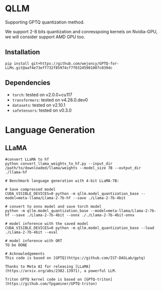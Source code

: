 # QLLM

Supporting GPTQ quantization method.

We support 2-8 bits quantization and conresspoing kernels on Nvidia-GPU, we will consider support AMD GPU too.

## Installation
```
pip install git+https://github.com/wejoncy/GPTQ-for-LLMs.git@aaf4e73eff732f85974cf7f03245901007c039dc
```
## Dependencies

* `torch`: tested on v2.0.0+cu117
* `transformers`: tested on v4.28.0.dev0
* `datasets`: tested on v2.10.1
* `safetensors`: tested on v0.3.0

# Language Generation
## LLaMA

```
#convert LLaMA to hf
python convert_llama_weights_to_hf.py --input_dir /path/to/downloaded/llama/weights --model_size 7B --output_dir ./llama-hf

# Benchmark language generation with 4-bit LLaMA-7B:

# Save compressed model
CUDA_VISIBLE_DEVICES=0 python -m qllm.model_quantization_base --model=meta-llama/Llama-2-7b-hf --save ./Llama-2-7b-4bit

# convert to onnx model and save torch model
python -m qllm.model_quantization_base --model=meta-llama/Llama-2-7b-hf --save ./Llama-2-7b-4bit --onnx ././Llama-2-7b-4bit-onnx

# model inference with the saved model
CUDA_VISIBLE_DEVICES=0 python -m qllm.model_quantization_base --load ./Llama-2-7b-4bit --eval

# model inference with ORT
TO be DONE

# Acknowledgements
This code is based on [GPTQ](https://github.com/IST-DASLab/gptq)

Thanks to Meta AI for releasing [LLaMA](https://arxiv.org/abs/2302.13971), a powerful LLM.

Triton GPTQ kernel code is based on [GPTQ-triton](https://github.com/fpgaminer/GPTQ-triton)
